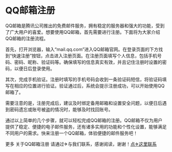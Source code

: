 # QQ邮箱注册

QQ邮箱是腾讯公司推出的免费邮件服务，拥有稳定的服务器和强大的功能，受到了广大用户的喜爱。想要使用QQ邮箱，首先需要进行注册。下面将为大家介绍QQ邮箱的注册流程。

首先，打开浏览器，输入“mail.qq.com”进入QQ邮箱官网。在登录页面的下方找到“快速注册”按钮，点击进入注册页面。在注册页面填写个人信息，包括手机号码、密码、昵称、验证码等。确保填写的信息真实有效，并且记住注册时设置的密码，以便日后登录使用。

其次，完成手机验证。注册时填写的手机号码会收到一条验证码短信，将验证码填写在相应的位置进行验证。验证通过后，系统会提示注册成功，可以开始使用QQ邮箱了。

需要注意的是，注册完成后，建议及时绑定备用邮箱和设置安全问题，以便日后遇到密码遗忘或账号被盗的情况时，能够及时找回账号。

通过以上简单的几个步骤，就可以轻松完成QQ邮箱的注册。QQ邮箱不仅为用户提供了稳定、便捷的电子邮件服务，还有诸多实用的功能和个性化设置，能够满足不同用户的需求。快来注册一个QQ邮箱，体验便捷的邮件服务吧！

更多 关于QQ邮箱注册 请通过✈与我们联系，感谢阅读，谢谢！[点✈这里联系](https://cc.k02.cc)